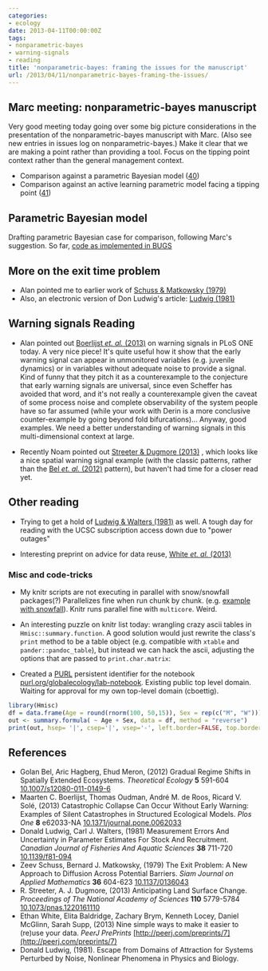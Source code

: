 ```yaml
---
categories:
- ecology
date: 2013-04-11T00:00:00Z
tags:
- nonparametric-bayes
- warning-signals
- reading
title: 'nonparametric-bayes: framing the issues for the manuscript'
url: /2013/04/11/nonparametric-bayes-framing-the-issues/
---
```


## Marc meeting: nonparametric-bayes manuscript

Very good meeting today going over some big picture considerations in the presentation of the nonparametric-bayes manuscript with Marc.  (Also see new entries in issues log on nonparametric-bayes.)  Make it clear that we are making a point rather than providing a tool.  Focus on the tipping point context rather than the general management context.  

* Comparison against a parametric Bayesian model ([40](https://github.com/cboettig/nonparametric-bayes/issues/40))
* Comparison against an active learning parametric model facing a tipping point ([41](https://github.com/cboettig/nonparametric-bayes/issues/41))

## Parametric Bayesian model

Drafting parametric Bayesian case for comparison, following Marc's suggestion.  So far, [code as implemented in BUGS](https://github.com/cboettig/nonparametric-bayes/commit/795bf96ed92a708b44978610da7db3b49ebb4dce)

## More on the exit time problem 

* Alan pointed me to earlier work of <span class="showtooltip" title="Schuss Z and Matkowsky B (1979). The Exit Problem: A New Approach
to Diffusion Across Potential Barriers. _Siam Journal on Applied
Mathematics_, *36*, pp. 604-623. ISSN 0036-1399, 
http://dx.doi.org/10.1137/0136043."><a href="http://dx.doi.org/10.1137/0136043" rel="http://purl.org/spar/cito/discusses" >Schuss & Matkowsky (1979)</a></span>  
* Also, an electronic version of Don Ludwig's article: <span class="showtooltip" title="Donald Ludwig, (1981). Escape from Domains of Attraction for Systems Perturbed by Noise, Nonlinear Phenomena in Physics and Biology."><a href="http://link.springer.com/chapter/10.1007/978-1-4684-4106-2_14" rel="http://purl.org/spar/cito/usesMethodFrom" >Ludwig (1981)</a></span> 

## Warning signals Reading

* Alan pointed out <span class="showtooltip" title="Boerlijst M, Oudman T, de Roos A and Solé R (2013). Catastrophic
Collapse Can Occur Without Early Warning: Examples of Silent
Catastrophes in Structured Ecological Models. _Plos One_, *8*,
pp. e62033-. 
http://dx.doi.org/10.1371/journal.pone.0062033."><a href="http://dx.doi.org/10.1371/journal.pone.0062033" rel="http://purl.org/spar/cito/reviews" >Boerlijst _et. al._ (2013)</a></span>  on warning signals in PLoS ONE today.  A very nice piece!  It's quite useful how it show that the early warning signal can appear in unmonitored variables (e.g. juvenile dynamics) or in variables without adequate noise to provide a signal. Kind of funny that they pitch it as a counterexample to the conjecture that early warning signals are universal, since even Scheffer has avoided that word, and it's not really a counterexample given  the caveat of some process noise and complete observability of the system people have so far assumed (while your work with Derin is a more conclusive counter-example by going beyond fold bifurcations)...  Anyway, good examples. We need a better understanding of warning signals in this multi-dimensional context at large.  

* Recently Noam pointed out <span class="showtooltip" title="Streeter R and Dugmore A (2013). Anticipating Land Surface
Change. _Proceedings of The National Academy of Sciences_, *110*,
pp. 5779-5784. ISSN 0027-8424, 
http://dx.doi.org/10.1073/pnas.1220161110."><a href="http://dx.doi.org/10.1073/pnas.1220161110" rel="http://purl.org/spar/cito/discusses" >Streeter & Dugmore (2013)</a></span> , which looks like a nice spatial warning signal example (with the classic patterns, rather than the <span class="showtooltip" title="Bel G, Hagberg A and Meron E (2012). Gradual Regime Shifts in
Spatially Extended Ecosystems. _Theoretical Ecology_, *5*, pp.
591-604. ISSN 1874-1738, 
http://dx.doi.org/10.1007/s12080-011-0149-6."><a href="http://dx.doi.org/10.1007/s12080-011-0149-6" rel="http://purl.org/spar/cito/containsAssertionFrom" >Bel _et. al._ (2012)</a></span>  pattern), but haven't had time for a closer read yet.   

## Other reading

* Trying to get a hold of <span class="showtooltip" title="Ludwig D and Walters C (1981). Measurement Errors And Uncertainty
in Parameter Estimates For Stock And Recruitment. _Canadian
Journal of Fisheries And Aquatic Sciences_, *38*, pp. 711-720.
ISSN 0706-652X,  http://dx.doi.org/10.1139/f81-094."><a href="http://dx.doi.org/10.1139/f81-094" rel="http://purl.org/spar/cito/discusses" >Ludwig & Walters (1981)</a></span>  as well.  A tough day for reading with the UCSC subscription access down due to "power outages"

* Interesting preprint on advice for data reuse, <span class="showtooltip" title="White EP, Baldridge E, Brym ZT, Locey KJ, McGlinn DJ and Supp SR
(2013). Nine simple ways to make it easier to (re)use your data.
 https://peerj.com/preprints/7 [Online. last-accessed:
2013-04-15 21:19:41].  http://peerj.com/preprints/7."><a href="http://peerj.com/preprints/7" rel="http://purl.org/spar/cito/discusses" >White _et. al._ (2013)</a></span> 

### Misc and code-tricks

* My knitr scripts are not executing in parallel with snow/snowfall packages(?)  Parallelizes fine when run chunk by chunk.  (e.g. [example with snowfall](https://github.com/cboettig/earlywarning/blob/8bf907c21f8eb0f69f6995a94d21ab0eac6e214a/inst/examples/example.Rmd)).  Knitr runs parallel fine with `multicore`.  Weird.  

* An interesting puzzle on knitr list today: wrangling crazy ascii tables in `Hmisc::summary.function`.  A good solution would just rewrite the class's `print` method to be a table object (e.g. compatible with `xtable` and `pander::pandoc_table`), but instead we can hack the ascii, adjusting the options that are passed to `print.char.matrix`: 

* Created a [PURL](http://purl.org) persistent identifier for the notebook [purl.org/globalecology/lab-notebook](http://purl.org/globalecology/lab-notebook).  Existing public top level domain. Waiting for approval for my own top-level domain (cboettig).  

```r
library(Hmisc)
df = data.frame(Age = round(rnorm(100, 50,15)), Sex = rep(c("M", "W")))
out <- summary.formula( ~ Age + Sex, data = df, method = "reverse")
print(out, hsep= '|', csep='|', vsep='-', left.border=FALSE, top.border=FALSE)
```

## References


- Golan Bel, Aric Hagberg, Ehud Meron,   (2012) Gradual Regime Shifts in Spatially Extended Ecosystems.  *Theoretical Ecology*  **5**  591-604  [10.1007/s12080-011-0149-6](http://dx.doi.org/10.1007/s12080-011-0149-6)
- Maarten C. Boerlijst, Thomas Oudman, André M. de Roos, Ricard V. Solé,   (2013) Catastrophic Collapse Can Occur Without Early Warning: Examples of Silent Catastrophes in Structured Ecological Models.  *Plos One*  **8**  e62033-NA  [10.1371/journal.pone.0062033](http://dx.doi.org/10.1371/journal.pone.0062033)
- Donald Ludwig, Carl J. Walters,   (1981) Measurement Errors And Uncertainty in Parameter Estimates For Stock And Recruitment.  *Canadian Journal of Fisheries And Aquatic Sciences*  **38**  711-720  [10.1139/f81-094](http://dx.doi.org/10.1139/f81-094)
- Zeev Schuss, Bernard J. Matkowsky,   (1979) The Exit Problem: A New Approach to Diffusion Across Potential Barriers.  *Siam Journal on Applied Mathematics*  **36**  604-623  [10.1137/0136043](http://dx.doi.org/10.1137/0136043)
- R. Streeter, A. J. Dugmore,   (2013) Anticipating Land Surface Change.  *Proceedings of The National Academy of Sciences*  **110**  5779-5784  [10.1073/pnas.1220161110](http://dx.doi.org/10.1073/pnas.1220161110)
- Ethan White, Elita Baldridge, Zachary Brym, Kenneth Locey, Daniel McGlinn, Sarah Supp,   (2013) Nine simple ways to make it easier to (re)use your data.  *PeerJ PrePrints*  [http://peerj.com/preprints/7](http://peerj.com/preprints/7)
- Donald Ludwig, (1981). Escape from Domains of Attraction for Systems Perturbed by Noise, Nonlinear Phenomena in Physics and Biology.

